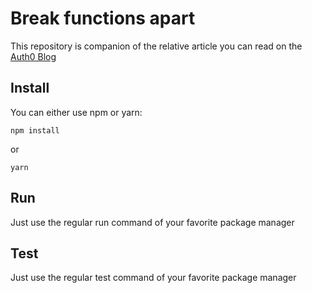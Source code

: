 # Break functions apart

This repository is companion of the relative article you can read on the [Auth0 Blog](https://blog.auth0.com)

## Install

You can either use npm or yarn:

`npm install`

or

`yarn`

## Run

Just use the regular run command of your favorite package manager

## Test

Just use the regular test command of your favorite package manager
